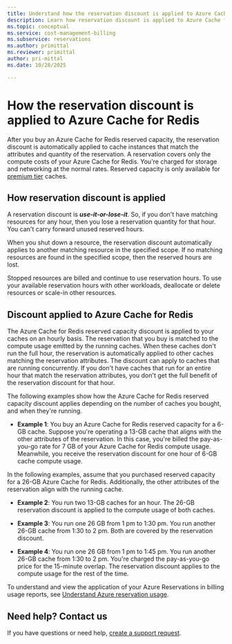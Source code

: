 ```yaml
---
title: Understand how the reservation discount is applied to Azure Cache for Redis | Microsoft Docs
description: Learn how reservation discount is applied to Azure Cache for Redis instances.
ms.topic: conceptual
ms.service: cost-management-billing
ms.subservice: reservations
ms.author: primittal
ms.reviewer: primittal
author: pri-mittal
ms.date: 10/28/2025

---
```


# How the reservation discount is applied to Azure Cache for Redis

After you buy an Azure Cache for Redis reserved capacity, the reservation discount is automatically applied to cache instances that match the attributes and quantity of the reservation. A reservation covers only the compute costs of your Azure Cache for Redis. You're charged for storage and networking at the normal rates. Reserved capacity is only available for [premium tier](../../azure-cache-for-redis/quickstart-create-redis.md) caches.

## How reservation discount is applied

A reservation discount is ***use-it-or-lose-it***. So, if you don't have matching resources for any hour, then you lose a reservation quantity for that hour. You can't carry forward unused reserved hours.

When you shut down a resource, the reservation discount automatically applies to another matching resource in the specified scope. If no matching resources are found in the specified scope, then the reserved hours are lost.

Stopped resources are billed and continue to use reservation hours. To use your available reservation hours with other workloads, deallocate or delete resources or scale-in other resources.

## Discount applied to Azure Cache for Redis

The Azure Cache for Redis reserved capacity discount is applied to your caches on an hourly basis. The reservation that you buy is matched to the compute usage emitted by the running caches. When these caches don't run the full hour, the reservation is automatically applied to other caches matching the reservation attributes. The discount can apply to caches that are running concurrently. If you don't have caches that run for an entire hour that match the reservation attributes, you don't get the full benefit of the reservation discount for that hour.

The following examples show how the Azure Cache for Redis reserved capacity discount applies depending on the number of caches you bought, and when they're running.

* **Example 1**: You buy an Azure Cache for Redis reserved capacity for a 6-GB cache. Suppose you're operating a 13-GB cache that aligns with the other attributes of the reservation. In this case, you're billed the pay-as-you-go rate for 7 GB of your Azure Cache for Redis compute usage. Meanwhile, you receive the reservation discount for one hour of 6-GB cache compute usage.

In the following examples, assume that you purchased reserved capacity for a 26-GB Azure Cache for Redis. Additionally, the other attributes of the reservation align with the running cache.

* **Example 2**: You run two 13-GB caches for an hour. The 26-GB reservation discount is applied to the compute usage of both caches.

* **Example 3**: You run one 26 GB from 1 pm to 1:30 pm. You run another 26-GB cache from 1:30 to 2 pm. Both are covered by the reservation discount.

* **Example 4**: You run one 26 GB from 1 pm to 1:45 pm. You run another 26-GB cache from 1:30 to 2 pm. You're charged the pay-as-you-go price for the 15-minute overlap. The reservation discount applies to the compute usage for the rest of the time.

To understand and view the application of your Azure Reservations in billing usage reports, see [Understand Azure reservation usage](./understand-reserved-instance-usage-ea.md).

## Need help? Contact us
If you have questions or need help, [create a support request](https://go.microsoft.com/fwlink/?linkid=2083458).
